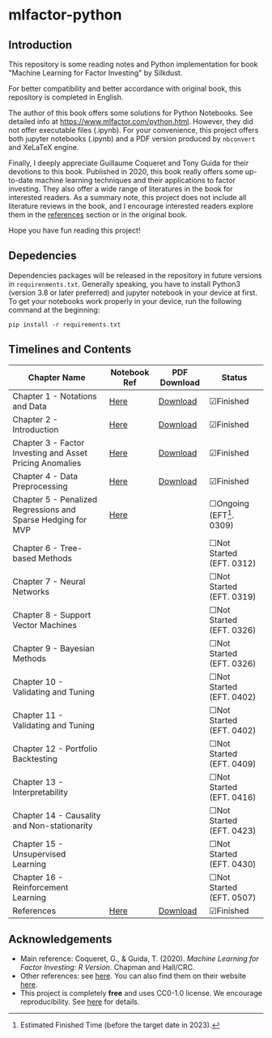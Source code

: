 # mlfactor-python

## Introduction
This repository is some reading notes and Python implementation for book "Machine Learning for Factor Investing" by Silkdust.

For better compatibility and better accordance with original book, this repository is completed in English. 

The author of this book offers some solutions for Python Notebooks. See detailed info at https://www.mlfactor.com/python.html. However, they did not offer executable files (.ipynb). For your convenience, this project offers both jupyter notebooks (.ipynb) and a PDF version produced by `nbconvert` and XeLaTeX engine.

Finally, I deeply appreciate Guillaume Coqueret and Tony Guida for their devotions to this book. Published in 2020, this book really offers some up-to-date machine learning techniques and their applications to factor investing. They also offer a wide range of literatures in the book for interested readers. As a summary note, this project does not include all literature reviews in the book, and I encourage interested readers explore them in the [references](https://github.com/Silkdust/mlfactor-python/blob/main/REFERENCES.md) section or in the original book.

Hope you have fun reading this project!

## Depedencies
Dependencies packages will be released in the repository in future versions in `requirenments.txt`. Generally speaking, you have to install Python3 (version 3.8 or later preferred) and jupyter notebook in your device at first. To get your notebooks work properly in your device, run the following command at the beginning:
```
pip install -r requirements.txt
```

## Timelines and Contents
|  Chapter Name  | Notebook Ref | PDF Download | Status |
|  ----  | ----  | ---- | ---- |
| Chapter 1 - Notations and Data | [Here](https://github.com/Silkdust/mlfactor-python/blob/main/Chapter1-Notations.ipynb) | [Download](https://github.com/Silkdust/mlfactor-python/raw/main/notes-pdfver/Chapter1-Notations.pdf) | &#9745;Finished |
| Chapter 2 - Introduction | [Here](https://github.com/Silkdust/mlfactor-python/blob/main/Chapter2-Introduction.ipynb) | [Download](https://github.com/Silkdust/mlfactor-python/raw/main/notes-pdfver/Chapter2-Introduction.pdf) | &#9745;Finished |
| Chapter 3 - Factor Investing and Asset Pricing Anomalies | [Here](https://github.com/Silkdust/mlfactor-python/blob/main/Chapter3-Factor%20Investing%20and%20Asset%20Pricing%20Anomalies.ipynb) | [Download](https://github.com/Silkdust/mlfactor-python/raw/main/notes-pdfver/Chapter3-Factor%20Investing%20and%20Asset%20Pricing%20Anomalies.pdf) | &#9745;Finished |
| Chapter 4 - Data Preprocessing | [Here](https://github.com/Silkdust/mlfactor-python/blob/main/Chapter4-Data%20Preprocessing.ipynb) | [Download](https://github.com/Silkdust/mlfactor-python/raw/main/notes-pdfver/Chapter4-Data%20Preprocessing.pdf) | &#9745;Finished |
| Chapter 5 - Penalized Regressions and Sparse Hedging for MVP | [Here](https://github.com/Silkdust/mlfactor-python/blob/main/Chapter5-Penalized%20Regressions%20and%20Sparse%20Hedging%20for%20MVP.ipynb) |  | &#9744;Ongoing (EFT[^1]. 0309) |
| Chapter 6 - Tree-based Methods | | | &#9744;Not Started (EFT. 0312) |
| Chapter 7 - Neural Networks | | | &#9744;Not Started (EFT. 0319) |
| Chapter 8 - Support Vector Machines | | | &#9744;Not Started (EFT. 0326) |
| Chapter 9 - Bayesian Methods | | | &#9744;Not Started (EFT. 0326) |
| Chapter 10 - Validating and Tuning | | | &#9744;Not Started (EFT. 0402) |
| Chapter 11 - Validating and Tuning | | | &#9744;Not Started (EFT. 0402) |
| Chapter 12 - Portfolio Backtesting | | | &#9744;Not Started (EFT. 0409) |
| Chapter 13 - Interpretability | | | &#9744;Not Started (EFT. 0416) |
| Chapter 14 - Causality and Non-stationarity | | | &#9744;Not Started (EFT. 0423) |
| Chapter 15 - Unsupervised Learning | | | &#9744;Not Started (EFT. 0430) |
| Chapter 16 - Reinforcement Learning | | | &#9744;Not Started (EFT. 0507) |
| References | [Here](https://github.com/Silkdust/mlfactor-python/blob/main/REFERENCES.md) | [Download](https://github.com/Silkdust/mlfactor-python/raw/main/notes-pdfver/References.pdf) | &#9745;Finished |

## Acknowledgements
- Main reference: Coqueret, G., & Guida, T. (2020). *Machine Learning for Factor Investing: R Version.* Chapman and Hall/CRC.
- Other references: see [here](https://github.com/Silkdust/mlfactor-python/blob/main/REFERENCES.md). You can also find them on their website [here](https://www.mlfactor.com/solutions-to-exercises.html#ref-cao2003support).
- This project is completely **free** and uses CC0-1.0 license. We encourage reproducibility. See [here](https://github.com/Silkdust/mlfactor-python/blob/main/LICENSE) for details.

[^1]: Estimated Finished Time (before the target date in 2023).